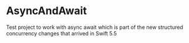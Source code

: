 # AsyncAndAwait
Test project to work with async await which is part of the new structured concurrency changes that arrived in Swift 5.5
